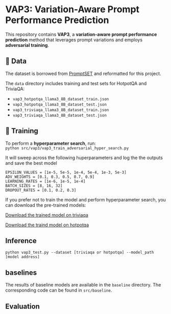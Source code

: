# VAP3: Variation-Aware Prompt Performance Prediction

This repository contains **VAP3**, a **variation-aware prompt performance prediction** method that leverages prompt variations and employs **adversarial training**.

## 📂 Data
The dataset is borrowed from [PromptSET](https://github.com/Narabzad/prompt-sensitivity) and reformatted for this project.

The `data` directory includes training and test sets for HotpotQA and TriviaQA:

- `vap3_hotpotqa_llama3_8B_dataset_train.json`
- `vap3_hotpotqa_llama3_8B_dataset_test.json`
- `vap3_triviaqa_llama3_8B_dataset_train.json`
- `vap3_triviaqa_llama3_8B_dataset_test.json`

## 🚀 Training  
To perform a **hyperparameter search**, run:  
```python src/vap3/vap3_train_adversarial_hyper_search.py```

It will sweep across the following huperparameters and log the the outputs and save the best model

```EPOCHS = [1, 2, 3, 4, 5]
EPSILON_VALUES = [1e-5, 5e-5, 1e-4, 5e-4, 1e-3, 5e-3]
ADV_WEIGHTS = [0.1, 0.3, 0.5, 0.7, 0.9]
LEARNING_RATES = [1e-6, 1e-5, 1e-4]
BATCH_SIZES = [8, 16, 32]
DROPOUT_RATES = [0.1, 0.2, 0.3]
```


If you prefer not to train the model and perform hyperparameter search, you can download the pre-trained models:


[Download the trained model on triviaqa](https://drive.google.com/file/d/1BzNdHKL85CV_-VxGDQiD3tcf38HRHOrJ/view?usp=sharing)

[Download the traind model on hotpotqa](https://drive.google.com/file/d/1jUfJemJTgIjnillK9HN0ODwaomkZpcqP/view?usp=sharing)

## Inference
```python vap3_test.py --dataset [triviaqa or hotpotqa] --model_path [model address]```

## baselines
The results of baseline models are available in the ```baseline``` directory. The corresponding code can be found in ```src/baseline```.


## Evaluation
